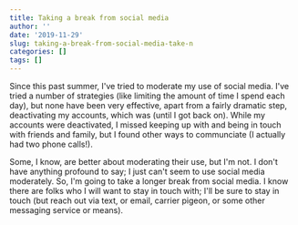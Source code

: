 ```yaml
---
title: Taking a break from social media
author: ''
date: '2019-11-29'
slug: taking-a-break-from-social-media-take-n
categories: []
tags: []
---
```


Since this past summer, I've tried to moderate my use of social media. I've 
tried a number of strategies (like limiting the amount of time I spend each day),
but none have been very effective, apart from a fairly dramatic step, 
deactivating my accounts, which was (until I got back on). While my accounts 
were deactivated, I missed keeping up with and being in touch with friends and 
family, but I found other ways to communciate (I actually had two phone calls!).

Some, I know, are better about moderating their use, but I'm not. I don't have 
anything profound to say; I just can't seem to use social media moderately. So, 
I'm going to take a longer break from social media. I know there are folks who 
I will want to stay in touch with; I'll be sure to stay in touch (but reach out 
via text, or email, carrier pigeon, or some other messaging service or means).